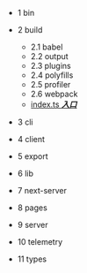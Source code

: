 * 1 bin
* 2 build
  * 2.1 babel
  * 2.2 output
  * 2.3 plugins
  * 2.4 polyfills
  * 2.5 profiler
  * 2.6 webpack
  - [index.ts ***入口***]()
  
* 3 cli
* 4 client
* 5 export
* 6 lib
* 7 next-server
* 8 pages
* 9 server
* 10 telemetry
* 11 types
